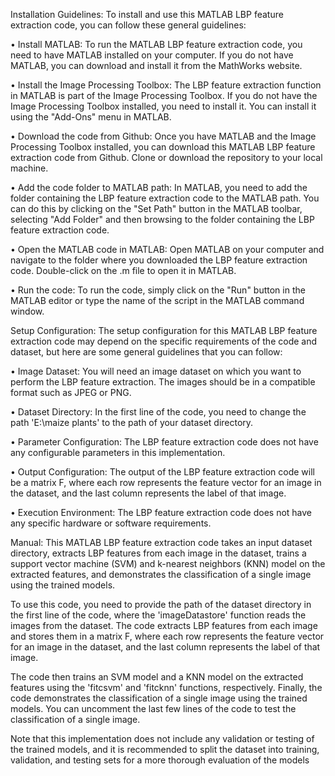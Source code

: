 Installation Guidelines: To install and use this MATLAB LBP feature extraction code, you can follow these general guidelines:

• Install MATLAB: To run the MATLAB LBP feature extraction code, you need to have MATLAB installed on your computer. If you do not have MATLAB, you can download and install it from the MathWorks website.

• Install the Image Processing Toolbox: The LBP feature extraction function in MATLAB is part of the Image Processing Toolbox. If you do not have the Image Processing Toolbox installed, you need to install it. You can install it using the "Add-Ons" menu in MATLAB.

• Download the code from Github: Once you have MATLAB and the Image Processing Toolbox installed, you can download this MATLAB LBP feature extraction code from Github. Clone or download the repository to your local machine.

• Add the code folder to MATLAB path: In MATLAB, you need to add the folder containing the LBP feature extraction code to the MATLAB path. You can do this by clicking on the "Set Path" button in the MATLAB toolbar, selecting "Add Folder" and then browsing to the folder containing the LBP feature extraction code.

• Open the MATLAB code in MATLAB: Open MATLAB on your computer and navigate to the folder where you downloaded the LBP feature extraction code. Double-click on the .m file to open it in MATLAB.

• Run the code: To run the code, simply click on the "Run" button in the MATLAB editor or type the name of the script in the MATLAB command window.

Setup Configuration: The setup configuration for this MATLAB LBP feature extraction code may depend on the specific requirements of the code and dataset, but here are some general guidelines that you can follow:

• Image Dataset: You will need an image dataset on which you want to perform the LBP feature extraction. The images should be in a compatible format such as JPEG or PNG.

• Dataset Directory: In the first line of the code, you need to change the path 'E:\maize plants' to the path of your dataset directory.

• Parameter Configuration: The LBP feature extraction code does not have any configurable parameters in this implementation.

• Output Configuration: The output of the LBP feature extraction code will be a matrix F, where each row represents the feature vector for an image in the dataset, and the last column represents the label of that image.

• Execution Environment: The LBP feature extraction code does not have any specific hardware or software requirements.

Manual: This MATLAB LBP feature extraction code takes an input dataset directory, extracts LBP features from each image in the dataset, trains a support vector machine (SVM) and k-nearest neighbors (KNN) model on the extracted features, and demonstrates the classification of a single image using the trained models.

To use this code, you need to provide the path of the dataset directory in the first line of the code, where the 'imageDatastore' function reads the images from the dataset. The code extracts LBP features from each image and stores them in a matrix F, where each row represents the feature vector for an image in the dataset, and the last column represents the label of that image.

The code then trains an SVM model and a KNN model on the extracted features using the 'fitcsvm' and 'fitcknn' functions, respectively. Finally, the code demonstrates the classification of a single image using the trained models. You can uncomment the last few lines of the code to test the classification of a single image.

Note that this implementation does not include any validation or testing of the trained models, and it is recommended to split the dataset into training, validation, and testing sets for a more thorough evaluation of the models
